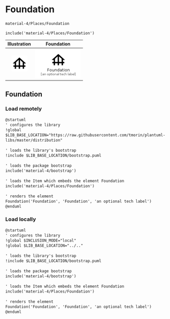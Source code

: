# Foundation


```text
material-4/Places/Foundation
```

```text
include('material-4/Places/Foundation')
```



| Illustration | Foundation |
| :---: | :---: |
| ![illustration for Illustration](../../material-4/Places/Foundation.png) | ![illustration for Foundation](../../material-4/Places/Foundation.Local.png) |




## Foundation

### Load remotely
```plantuml
@startuml
' configures the library
!global $LIB_BASE_LOCATION="https://raw.githubusercontent.com/tmorin/plantuml-libs/master/distribution"

' loads the library's bootstrap
!include $LIB_BASE_LOCATION/bootstrap.puml

' loads the package bootstrap
include('material-4/bootstrap')

' loads the Item which embeds the element Foundation
include('material-4/Places/Foundation')

' renders the element
Foundation('Foundation', 'Foundation', 'an optional tech label')
@enduml
```

### Load locally
```plantuml
@startuml
' configures the library
!global $INCLUSION_MODE="local"
!global $LIB_BASE_LOCATION="../.."

' loads the library's bootstrap
!include $LIB_BASE_LOCATION/bootstrap.puml

' loads the package bootstrap
include('material-4/bootstrap')

' loads the Item which embeds the element Foundation
include('material-4/Places/Foundation')

' renders the element
Foundation('Foundation', 'Foundation', 'an optional tech label')
@enduml
```

